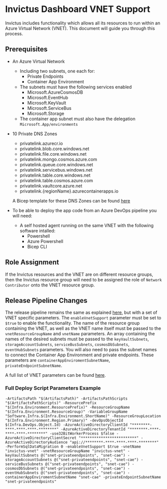 # Invictus Dashboard VNET Support

Invictus includes functionality which allows all its resources to run within an Azure Virtual Network (VNET). This document will guide you through this process.

## Prerequisites

- An Azure Virtual Network
  - Including two subnets, one each for:
    - Private Endpoints
    - Container App Environment
  - The subnets must have the following services enabled
    - Microsoft.AzureCosmosDB
    - Microsoft.EventHub
    - Microsoft.KeyVault
    - Microsoft.ServiceBus
    - Microsoft.Storage
  - The container app subnet must also have the delegation `Microsoft.App/environments`
        
- 10 Private DNS Zones
  - privatelink.azurecr.io
  - privatelink.blob.core.windows.net
  - privatelink.file.core.windows.net
  - privatelink.mongo.cosmos.azure.com
  - privatelink.queue.core.windows.net
  - privatelink.servicebus.windows.net
  - privatelink.table.core.windows.net
  - privatelink.table.cosmos.azure.com
  - privatelink.vaultcore.azure.net
  - privatelink.{regionName}.azurecontainerapps.io
    
  A Bicep template for these DNS Zones can be found [here](scripts/invictusVnetDNSZones.bicep)

- To be able to deploy the app code from an Azure DevOps pipeline you will need:
  - A self hosted agent running on the same VNET with the following software intalled:
    - Powershell
    - Azure Powershell
    - Bicep CLI

## Role Assignment

If the Invictus resources and the VNET are on different resource groups, then the Invictus resource group will need to be assigned the role of `Network Contributor` onto the VNET resource group.

## Release Pipeline Changes

The release pipeline remains the same as explained [here](dashboard-releasepipeline.md), but with a set of VNET specific parameters. The `enableVnetSupport` parameter must be set to `$true` to enable the functionality. The name of the resource group containing the VNET, as well as the VNET name itself must be passed to the `vnetResourceGroupName` and `vnetName` parameters. An array containing the names of the desired subnets must be passed to the `keyVaultSubnets`, `storageAccountSubnets`, `serviceBusSubnets`, `cosmosDbSubnets`, `eventHubSubnets` parameters. You will also need to pass the subnet names to connect the Container App Environment and private endpoints. These parameters are `containerAppEnviromentSubnetName`, `privateEndpointSubnetName`.

A full list of VNET parameters can be found [here](dashboard-releasepipeline.md#vnet-specific-parameters).

### Full Deploy Script Parameters Example

  `-ArtifactsPath "$(ArtifactsPath)" -ArtifactsPathScripts "$(ArtifactsPathScripts)" -ResourcePrefix "$(Infra.Environment.ResourcePrefix)" -ResourceGroupName "$(Infra.Environment.ResourceGroup)" -VariableGroupName "Software.Infra.$(Infra.Environment.ShortName)" -ResourceGroupLocation "$(Infra.Environment.Region.Primary)" -devOpsObjectId $(Infra.DevOps.Object.Id) -AzureActiveDirectoryClientId "********-****-****-****-********" -AzureActiveDirectoryTenantId "********-****-****-****-********" -use32BitWorkerProcess $false -AzureActiveDirectoryClientSecret "*************************" -AzureActiveDirectoryAudience "api://********-****-****-****-********" -PerformSqlDataMigration 0 -enableVnetSupport $true -vnetName "invictus-vnet" -vnetResourceGroupName "invictus-vnet" -keyVaultSubnets @("snet-privateendpoints", "snet-cae") -storageAccountSubnets @("snet-privateendpoints", "snet-cae") -serviceBusSubnets @("snet-privateendpoints", "snet-cae") -cosmosDbSubnets @("snet-privateendpoints", "snet-cae") -eventHubSubnets @("snet-privateendpoints", "snet-cae") -containerAppEnviromentSubnetName "snet-cae" -privateEndpointSubnetName "snet-privateendpoints"`
